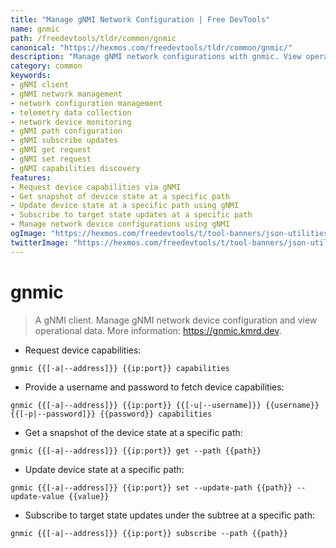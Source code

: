 ```yaml
---
title: "Manage gNMI Network Configuration | Free DevTools"
name: gnmic
path: /freedevtools/tldr/common/gnmic
canonical: "https://hexmos.com/freedevtools/tldr/common/gnmic/"
description: "Manage gNMI network configurations with gnmic. View operational data and request device capabilities easily. Free online tool, no registration required."
category: common
keywords:
- gNMI client
- gNMI network management
- network configuration management
- telemetry data collection
- network device monitoring
- gNMI path configuration
- gNMI subscribe updates
- gNMI get request
- gNMI set request
- gNMI capabilities discovery
features:
- Request device capabilities via gNMI
- Get snapshot of device state at a specific path
- Update device state at a specific path using gNMI
- Subscribe to target state updates at a specific path
- Manage network device configurations using gNMI
ogImage: "https://hexmos.com/freedevtools/t/tool-banners/json-utilities-banner.png"
twitterImage: "https://hexmos.com/freedevtools/t/tool-banners/json-utilities-banner.png"
---
```


# gnmic

> A gNMI client.
> Manage gNMI network device configuration and view operational data.
> More information: <https://gnmic.kmrd.dev>.

- Request device capabilities:

`gnmic {{[-a|--address]}} {{ip:port}} capabilities`

- Provide a username and password to fetch device capabilities:

`gnmic {{[-a|--address]}} {{ip:port}} {{[-u|--username]}} {{username}} {{[-p|--password]}} {{password}} capabilities`

- Get a snapshot of the device state at a specific path:

`gnmic {{[-a|--address]}} {{ip:port}} get --path {{path}}`

- Update device state at a specific path:

`gnmic {{[-a|--address]}} {{ip:port}} set --update-path {{path}} --update-value {{value}}`

- Subscribe to target state updates under the subtree at a specific path:

`gnmic {{[-a|--address]}} {{ip:port}} subscribe --path {{path}}`
